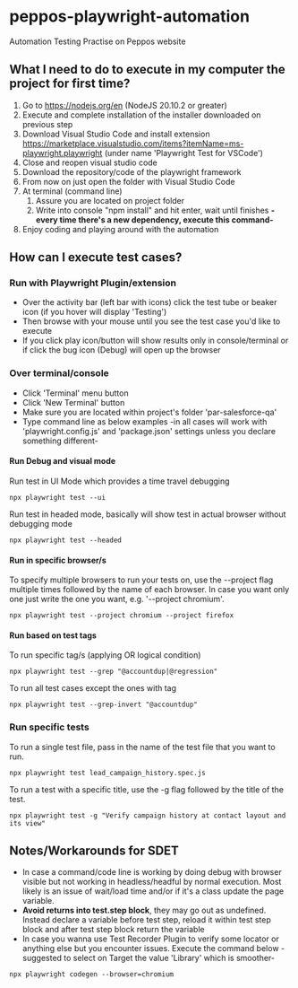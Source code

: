 # peppos-playwright-automation
Automation Testing Practise on Peppos website

## What I need to do to execute in my computer the project for first time?
1. Go to https://nodejs.org/en (NodeJS 20.10.2 or greater)
2. Execute and complete installation of the installer downloaded on previous step
3. Download Visual Studio Code and install extension https://marketplace.visualstudio.com/items?itemName=ms-playwright.playwright (under name 'Playwright Test for VSCode')
4. Close and reopen visual studio code
5. Download the repository/code of the playwright framework
6. From now on just open the folder with Visual Studio Code
7. At terminal (command line)
    1. Assure you are located on project folder
    2. Write into console "npm install" and hit enter, wait until finishes **-every time there's a new dependency, execute this command-**
8. Enjoy coding and playing around with the automation

## How can I execute test cases?

### Run with Playwright Plugin/extension
- Over the activity bar (left bar with icons) click the test tube or beaker icon (if you hover will display 'Testing')
- Then browse with your mouse until you see the test case you'd like to execute
- If you click play icon/button will show results only in console/terminal or if click the bug icon (Debug) will open up the browser

### Over terminal/console
- Click 'Terminal' menu button
- Click 'New Terminal' button
- Make sure you are located within project's folder 'par-salesforce-qa'
- Type command line as below examples -in all cases will work with 'playwright.config.js' and 'package.json' settings unless you declare something different-

#### Run Debug and visual mode
Run test in UI Mode which provides a time travel debugging
```
npx playwright test --ui
```

Run test in headed mode, basically will show test in actual browser without debugging mode
```
npx playwright test --headed
```

#### Run in specific browser/s
To specify multiple browsers to run your tests on, use the --project flag multiple times followed by the name of each browser. In case you want only one just write the one you want, e.g. '--project chromium'.
```
npx playwright test --project chromium --project firefox
```

#### Run based on test tags
To run specific tag/s (applying OR logical condition)
```
npx playwright test --grep "@accountdup|@regression"
```
To run all test cases except the ones with tag
```
npx playwright test --grep-invert "@accountdup"
```

### Run specific tests

To run a single test file, pass in the name of the test file that you want to run.
```
npx playwright test lead_campaign_history.spec.js
```

To run a test with a specific title, use the -g flag followed by the title of the test.
```
npx playwright test -g "Verify campaign history at contact layout and its view"
```

## Notes/Workarounds for SDET
- In case a command/code line is working by doing debug with browser visible but not working in headless/headful by normal execution. Most likely is an issue of wait/load time and/or if it's a class update the page variable.
- **Avoid returns into test.step block**, they may go out as undefined. Instead declare a variable before test step, reload it within test step block and after test step block return the variable
- In case you wanna use Test Recorder Plugin to verify some locator or anything else but you encounter issues. Execute the command below -suggested to select on Target the value 'Library' which is smoother-
```
npx playwright codegen --browser=chromium
```